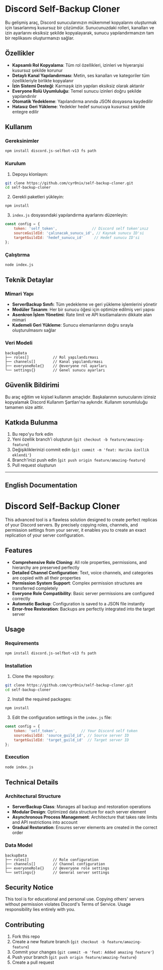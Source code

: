 # Discord Self-Backup Cloner

Bu gelişmiş araç, Discord sunucularınızın mükemmel kopyalarını oluşturmak için tasarlanmış kusursuz bir çözümdür. Sunucunuzdaki rolleri, kanalları ve izin ayarlarını eksiksiz şekilde kopyalayarak, sunucu yapılandırmanızın tam bir replikasını oluşturmanızı sağlar.

## Özellikler

- **Kapsamlı Rol Kopyalama**: Tüm rol özellikleri, izinleri ve hiyerarşisi kusursuz şekilde korunur
- **Detaylı Kanal Yapılandırması**: Metin, ses kanalları ve kategoriler tüm özellikleriyle birlikte kopyalanır
- **İzin Sistemi Desteği**: Karmaşık izin yapıları eksiksiz olarak aktarılır
- **Everyone Rolü Uyumluluğu**: Temel sunucu izinleri doğru şekilde yapılandırılır
- **Otomatik Yedekleme**: Yapılandırma anında JSON dosyasına kaydedilir
- **Hatasız Geri Yükleme**: Yedekler hedef sunucuya kusursuz şekilde entegre edilir

## Kullanım

### Gereksinimler

```bash
npm install discord.js-selfbot-v13 fs path
```

### Kurulum

1. Depoyu klonlayın:
```bash
git clone https://github.com/cyr0nix/self-backup-cloner.git
cd self-backup-cloner
```

2. Gerekli paketleri yükleyin:
```bash
npm install
```

3. `index.js` dosyasındaki yapılandırma ayarlarını düzenleyin:
```javascript
const config = {
    token: 'self_token',                // Discord self token'ınız
    sourceGuildId: 'çalınacak_sunucu_id', // Kaynak sunucu ID'si
    targetGuildId: 'hedef_sunucu_id'     // Hedef sunucu ID'si
};
```

### Çalıştırma

```bash
node index.js
```

## Teknik Detaylar

### Mimari Yapı

- **ServerBackup Sınıfı**: Tüm yedekleme ve geri yükleme işlemlerini yönetir
- **Modüler Tasarım**: Her bir sunucu öğesi için optimize edilmiş veri yapısı
- **Asenkron İşlem Yönetimi**: Rate limit ve API kısıtlamalarını dikkate alan mimari
- **Kademeli Geri Yükleme**: Sunucu elemanlarının doğru sırayla oluşturulmasını sağlar

### Veri Modeli

```
backupData
├── roles[]           // Rol yapılandırması
├── channels[]        // Kanal yapılandırması
├── everyoneRole{}    // @everyone rol ayarları
└── settings{}        // Genel sunucu ayarları
```

## Güvenlik Bildirimi

Bu araç eğitim ve kişisel kullanım amaçlıdır. Başkalarının sunucularını izinsiz kopyalamak Discord Kullanım Şartları'na aykırıdır. Kullanım sorumluluğu tamamen size aittir.

## Katkıda Bulunma

1. Bu repo'yu fork edin
2. Yeni özellik branch'i oluşturun (`git checkout -b feature/amazing-feature`)
3. Değişikliklerinizi commit edin (`git commit -m 'feat: Harika özellik eklendi'`)
4. Branch'inizi push edin (`git push origin feature/amazing-feature`)
5. Pull request oluşturun

---

## English Documentation

# Discord Self-Backup Cloner

This advanced tool is a flawless solution designed to create perfect replicas of your Discord servers. By precisely copying roles, channels, and permission settings from your server, it enables you to create an exact replication of your server configuration.

## Features

- **Comprehensive Role Cloning**: All role properties, permissions, and hierarchy are preserved perfectly
- **Detailed Channel Configuration**: Text, voice channels, and categories are copied with all their properties
- **Permission System Support**: Complex permission structures are transferred completely
- **Everyone Role Compatibility**: Basic server permissions are configured correctly
- **Automatic Backup**: Configuration is saved to a JSON file instantly
- **Error-free Restoration**: Backups are perfectly integrated into the target server

## Usage

### Requirements

```bash
npm install discord.js-selfbot-v13 fs path
```

### Installation

1. Clone the repository:
```bash
git clone https://github.com/cyr0nix/self-backup-cloner.git
cd self-backup-cloner
```

2. Install the required packages:
```bash
npm install
```

3. Edit the configuration settings in the `index.js` file:
```javascript
const config = {
    token: 'self_token',           // Your Discord self token
    sourceGuildId: 'source_guild_id', // Source server ID
    targetGuildId: 'target_guild_id'  // Target server ID
};
```

### Execution

```bash
node index.js
```

## Technical Details

### Architectural Structure

- **ServerBackup Class**: Manages all backup and restoration operations
- **Modular Design**: Optimized data structure for each server element
- **Asynchronous Process Management**: Architecture that takes rate limits and API restrictions into account
- **Gradual Restoration**: Ensures server elements are created in the correct order

### Data Model

```
backupData
├── roles[]           // Role configuration
├── channels[]        // Channel configuration
├── everyoneRole{}    // @everyone role settings
└── settings{}        // General server settings
```

## Security Notice

This tool is for educational and personal use. Copying others' servers without permission violates Discord's Terms of Service. Usage responsibility lies entirely with you.

## Contributing

1. Fork this repo
2. Create a new feature branch (`git checkout -b feature/amazing-feature`)
3. Commit your changes (`git commit -m 'feat: Added amazing feature'`)
4. Push your branch (`git push origin feature/amazing-feature`)
5. Create a pull request
